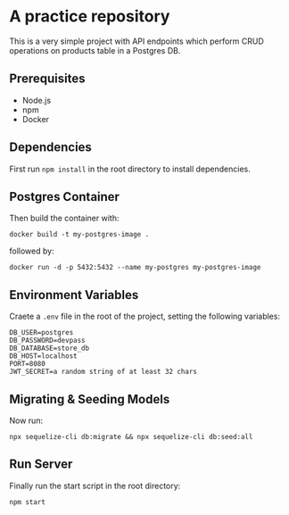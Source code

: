 # A practice repository

This is a very simple project with API endpoints which perform CRUD operations on products table in a Postgres DB.

## Prerequisites
- Node.js
- npm
- Docker

## Dependencies

First run `npm install` in the root directory to install dependencies.

## Postgres Container

Then build the container with:

`docker build -t my-postgres-image .`

followed by:

`docker run -d -p 5432:5432 --name my-postgres my-postgres-image`

## Environment Variables

Craete a `.env` file in the root of the project, setting the following variables:

```
DB_USER=postgres
DB_PASSWORD=devpass
DB_DATABASE=store_db
DB_HOST=localhost
PORT=8080
JWT_SECRET=a random string of at least 32 chars
```

## Migrating & Seeding Models

Now run:

`npx sequelize-cli db:migrate && npx sequelize-cli db:seed:all`

## Run Server

Finally run the start script in the root directory:

`npm start`